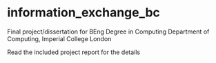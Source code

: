 # information_exchange_bc
Final project/dissertation for BEng Degree in Computing
Department of Computing, Imperial College London

Read the included project report for the details
